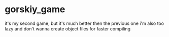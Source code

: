 # gorskiy_game

it's my second game, but it's much better then the previous one
i'm also too lazy and don't wanna create object files for faster compiling
